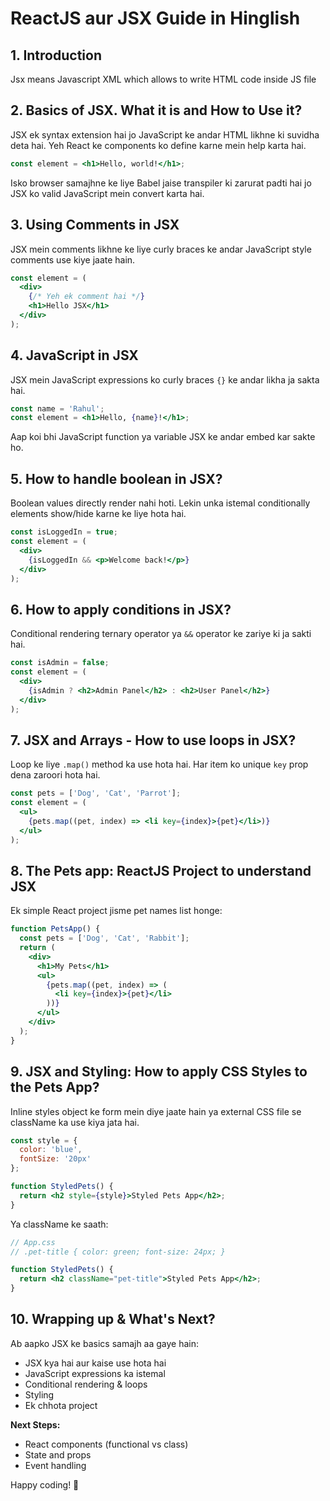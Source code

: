 # ReactJS aur JSX Guide in Hinglish

## 1. Introduction
Jsx means Javascript XML which allows to write HTML code inside JS file

## 2. Basics of JSX. What it is and How to Use it?
JSX ek syntax extension hai jo JavaScript ke andar HTML likhne ki suvidha deta hai. Yeh React ke components ko define karne mein help karta hai.

```jsx
const element = <h1>Hello, world!</h1>;
```

Isko browser samajhne ke liye Babel jaise transpiler ki zarurat padti hai jo JSX ko valid JavaScript mein convert karta hai.

## 3. Using Comments in JSX
JSX mein comments likhne ke liye curly braces ke andar JavaScript style comments use kiye jaate hain.

```jsx
const element = (
  <div>
    {/* Yeh ek comment hai */}
    <h1>Hello JSX</h1>
  </div>
);
```

## 4. JavaScript in JSX
JSX mein JavaScript expressions ko curly braces `{}` ke andar likha ja sakta hai.

```jsx
const name = 'Rahul';
const element = <h1>Hello, {name}!</h1>;
```

Aap koi bhi JavaScript function ya variable JSX ke andar embed kar sakte ho.

## 5. How to handle boolean in JSX?
Boolean values directly render nahi hoti. Lekin unka istemal conditionally elements show/hide karne ke liye hota hai.

```jsx
const isLoggedIn = true;
const element = (
  <div>
    {isLoggedIn && <p>Welcome back!</p>}
  </div>
);
```

## 6. How to apply conditions in JSX?
Conditional rendering ternary operator ya `&&` operator ke zariye ki ja sakti hai.

```jsx
const isAdmin = false;
const element = (
  <div>
    {isAdmin ? <h2>Admin Panel</h2> : <h2>User Panel</h2>}
  </div>
);
```

## 7. JSX and Arrays - How to use loops in JSX?
Loop ke liye `.map()` method ka use hota hai. Har item ko unique `key` prop dena zaroori hota hai.

```jsx
const pets = ['Dog', 'Cat', 'Parrot'];
const element = (
  <ul>
    {pets.map((pet, index) => <li key={index}>{pet}</li>)}
  </ul>
);
```

## 8. The Pets app: ReactJS Project to understand JSX
Ek simple React project jisme pet names list honge:

```jsx
function PetsApp() {
  const pets = ['Dog', 'Cat', 'Rabbit'];
  return (
    <div>
      <h1>My Pets</h1>
      <ul>
        {pets.map((pet, index) => (
          <li key={index}>{pet}</li>
        ))}
      </ul>
    </div>
  );
}
```

## 9. JSX and Styling: How to apply CSS Styles to the Pets App?
Inline styles object ke form mein diye jaate hain ya external CSS file se className ka use kiya jata hai.

```jsx
const style = {
  color: 'blue',
  fontSize: '20px'
};

function StyledPets() {
  return <h2 style={style}>Styled Pets App</h2>;
}
```

Ya className ke saath:

```jsx
// App.css
// .pet-title { color: green; font-size: 24px; }

function StyledPets() {
  return <h2 className="pet-title">Styled Pets App</h2>;
}
```

## 10. Wrapping up & What's Next?
Ab aapko JSX ke basics samajh aa gaye hain:
- JSX kya hai aur kaise use hota hai
- JavaScript expressions ka istemal
- Conditional rendering & loops
- Styling
- Ek chhota project

**Next Steps:**
- React components (functional vs class)
- State and props
- Event handling

Happy coding! 🚀
